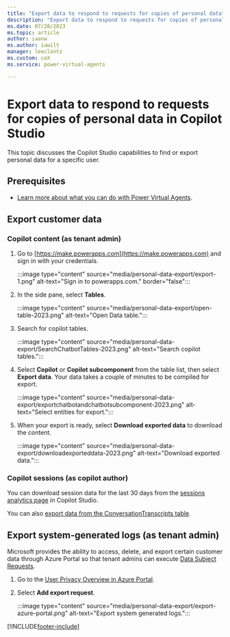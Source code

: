 ```yaml
---
title: "Export data to respond to requests for copies of personal data"
description: "Export data to respond to requests for copies of personal data in Copilot Studio."
ms.date: 07/28/2023
ms.topic: article
author: iaanw
ms.author: iawilt
manager: leeclontz
ms.custom: ceX
ms.service: power-virtual-agents

---
```


# Export data to respond to requests for copies of personal data in Copilot Studio

This topic discusses the Copilot Studio capabilities to find or export personal data for a specific user.

## Prerequisites

- [Learn more about what you can do with Power Virtual Agents](fundamentals-what-is-power-virtual-agents.md).

## Export customer data

### Copilot content (as tenant admin)

1. Go to [https://make.powerapps.com](https://make.powerapps.com) and sign in with your credentials.

   :::image type="content" source="media/personal-data-export/export-1.png" alt-text="Sign in to powerapps.com." border="false":::

1. In the side pane, select **Tables**.

   :::image type="content" source="media/personal-data-export/open-table-2023.png" alt-text="Open Data table.":::

1. Search for copilot tables.

   :::image type="content" source="media/personal-data-export/SearchChatbotTables-2023.png" alt-text="Search copilot tables.":::

1. Select **Copilot** or **Copilot subcomponent** from the table list, then select **Export data**. Your data takes a couple of minutes to be compiled for export. 

   :::image type="content" source="media/personal-data-export/exportchatbotandchatbotsubcomponent-2023.png" alt-text="Select entities for export.":::

1. When your export is ready, select **Download exported data** to download the content.

   :::image type="content" source="media/personal-data-export/downloadexporteddata-2023.png" alt-text="Download exported data.":::

### Copilot sessions (as copilot author)

You can download session data for the last 30 days from the [sessions analytics page](analytics-sessions.md) in Copilot Studio.

You can also [export data from the ConversationTranscripts table](analytics-sessions-transcripts.md#export-conversation-transcripts).

## Export system-generated logs (as tenant admin)

Microsoft provides the ability to access, delete, and export certain customer data through Azure Portal so that tenant admins can execute [Data Subject Requests](/compliance/regulatory/gdpr-dsr-azure#introduction-to-data-subject-requests-dsrs).

1. Go to the [User Privacy Overview in Azure Portal](https://portal.azure.com/#blade/Microsoft_Azure_Policy/UserPrivacyMenuBlade/Overview).

1. Select **Add export request**.

   :::image type="content" source="media/personal-data-export/export-azure-portal.png" alt-text="Export system generated logs.":::

[!INCLUDE[footer-include](includes/footer-banner.md)]
